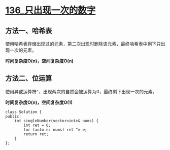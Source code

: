# [136_只出现一次的数字](https://leetcode.cn/problems/single-number/description/?envType=daily-question&envId=2023-10-14)

## 方法一、哈希表

使用哈希表存储出现过的元素，第二次出现时删除该元素，最终哈希表中剩下只出现一次的元素。

**时间复杂度O(n)，空间复杂度O(n)**

## 方法二、位运算

使用异或运算符`^`，出现两次的自然会被运算为0，最终剩下出现一次的元素。

**时间复杂度O(n)，空间复杂度O(1)**

```
class Solution {
public:
    int singleNumber(vector<int>& nums) {
        int ret = 0;
        for (auto e: nums) ret ^= e;
        return ret;
    }
};
```
